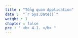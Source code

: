 ```yaml
---
title : "Tổng quan Application"
date :  "`r Sys.Date()`" 
weight : 1 
chapter : false
pre : " <b> 4.1. </b> "
---
```


